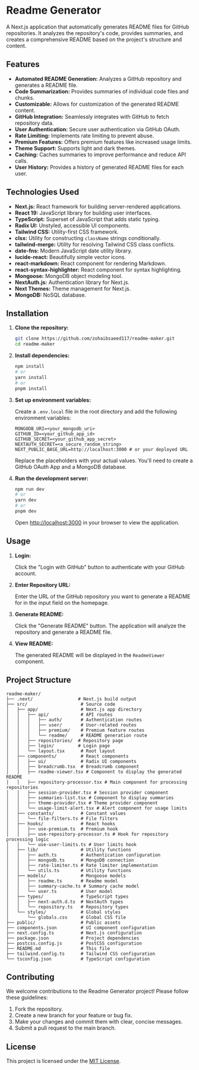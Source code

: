# Readme Generator

A Next.js application that automatically generates README files for GitHub repositories. It analyzes the repository's code, provides summaries, and creates a comprehensive README based on the project's structure and content.

## Features

- **Automated README Generation:** Analyzes a GitHub repository and generates a README file.
- **Code Summarization:** Provides summaries of individual code files and chunks.
- **Customizable:** Allows for customization of the generated README content.
- **GitHub Integration:** Seamlessly integrates with GitHub to fetch repository data.
- **User Authentication:** Secure user authentication via GitHub OAuth.
- **Rate Limiting:** Implements rate limiting to prevent abuse.
- **Premium Features:** Offers premium features like increased usage limits.
- **Theme Support:** Supports light and dark themes.
- **Caching:** Caches summaries to improve performance and reduce API calls.
- **User History:** Provides a history of generated README files for each user.

## Technologies Used

- **Next.js:** React framework for building server-rendered applications.
- **React 19:** JavaScript library for building user interfaces.
- **TypeScript:** Superset of JavaScript that adds static typing.
- **Radix UI:** Unstyled, accessible UI components.
- **Tailwind CSS:** Utility-first CSS framework.
- **clsx:** Utility for constructing `className` strings conditionally.
- **tailwind-merge:** Utility for resolving Tailwind CSS class conflicts.
- **date-fns:** Modern JavaScript date utility library.
- **lucide-react:** Beautifully simple vector icons.
- **react-markdown:** React component for rendering Markdown.
- **react-syntax-highlighter:** React component for syntax highlighting.
- **Mongoose:** MongoDB object modeling tool.
- **NextAuth.js:** Authentication library for Next.js.
- **Next Themes:** Theme management for Next.js.
- **MongoDB:** NoSQL database.

## Installation

1.  **Clone the repository:**

    ```bash
    git clone https://github.com/zohaibsaeed117/readme-maker.git
    cd readme-maker
    ```

2.  **Install dependencies:**

    ```bash
    npm install
    # or
    yarn install
    # or
    pnpm install
    ```

3.  **Set up environment variables:**

    Create a `.env.local` file in the root directory and add the following environment variables:

    ```
    MONGODB_URI=<your_mongodb_uri>
    GITHUB_ID=<your_github_app_id>
    GITHUB_SECRET=<your_github_app_secret>
    NEXTAUTH_SECRET=<a_secure_random_string>
    NEXT_PUBLIC_BASE_URL=http://localhost:3000 # or your deployed URL
    ```

    Replace the placeholders with your actual values.  You'll need to create a GitHub OAuth App and a MongoDB database.

4.  **Run the development server:**

    ```bash
    npm run dev
    # or
    yarn dev
    # or
    pnpm dev
    ```

    Open [http://localhost:3000](http://localhost:3000) in your browser to view the application.

## Usage

1.  **Login:**

    Click the "Login with GitHub" button to authenticate with your GitHub account.

2.  **Enter Repository URL:**

    Enter the URL of the GitHub repository you want to generate a README for in the input field on the homepage.

3.  **Generate README:**

    Click the "Generate README" button. The application will analyze the repository and generate a README file.

4.  **View README:**

    The generated README will be displayed in the `ReadmeViewer` component.

## Project Structure

```
readme-maker/
├── .next/                 # Next.js build output
├── src/                    # Source code
│   ├── app/                # Next.js app directory
│   │   ├── api/            # API routes
│   │   │   ├── auth/       # Authentication routes
│   │   │   ├── user/       # User-related routes
│   │   │   ├── premium/    # Premium feature routes
│   │   │   └── readme/     # README generation route
│   │   ├── repositories/  # Repository page
│   │   ├── login/         # Login page
│   │   └── layout.tsx      # Root layout
│   ├── components/         # React components
│   │   ├── ui/             # Radix UI components
│   │   ├── breadcrumb.tsx  # Breadcrumb component
│   │   ├── readme-viewer.tsx # Component to display the generated README
│   │   ├── repository-processor.tsx # Main component for processing repositories
│   │   ├── session-provider.tsx # Session provider component
│   │   ├── summaries-list.tsx # Component to display summaries
│   │   ├── theme-provider.tsx # Theme provider component
│   │   └── usage-limit-alert.tsx # Alert component for usage limits
│   ├── constants/          # Constant values
│   │   └── file-filters.ts # File filters
│   ├── hooks/              # React hooks
│   │   ├── use-premium.ts  # Premium hook
│   │   ├── use-repository-processor.ts # Hook for repository processing logic
│   │   └── use-user-limits.ts # User limits hook
│   ├── lib/                # Utility functions
│   │   ├── auth.ts         # Authentication configuration
│   │   ├── mongodb.ts      # MongoDB connection
│   │   ├── rate-limiter.ts # Rate limiter implementation
│   │   └── utils.ts        # Utility functions
│   ├── models/             # Mongoose models
│   │   ├── readme.ts       # Readme model
│   │   ├── summary-cache.ts # Summary cache model
│   │   └── user.ts         # User model
│   ├── types/              # TypeScript types
│   │   ├── next-auth.d.ts  # NextAuth types
│   │   └── repository.ts   # Repository types
│   └── styles/             # Global styles
│       └── globals.css     # Global CSS file
├── public/                 # Public assets
├── components.json         # UI component configuration
├── next.config.ts          # Next.js configuration
├── package.json            # Project dependencies
├── postcss.config.js       # PostCSS configuration
├── README.md               # This file
├── tailwind.config.ts      # Tailwind CSS configuration
└── tsconfig.json           # TypeScript configuration
```

## Contributing

We welcome contributions to the Readme Generator project! Please follow these guidelines:

1.  Fork the repository.
2.  Create a new branch for your feature or bug fix.
3.  Make your changes and commit them with clear, concise messages.
4.  Submit a pull request to the main branch.

## License

This project is licensed under the [MIT License](LICENSE).
